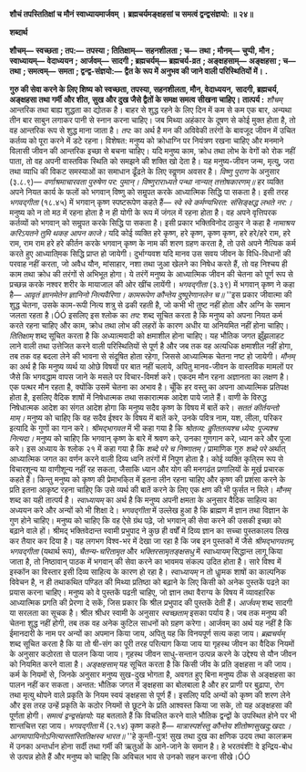 **शौचं तपस्तितिक्षां च मौनं स्वाध्यायमार्जवम् ।** **ब्रह्मचर्यमङ्क्षहसां च समत्वं द्वन्द्वसंज्ञयो: ॥ २४॥** 

**शब्दार्थ** 

**शौचम्—** **स्वच्छता** **; तप:—** **तपस्या** **; तितिक्षाम्—** **सहनशीलता** **; च—** **तथा** **; मौनम्—** **चुप्पी, मौन** **; स्वाध्यायम्—** **वेदाध्ययन** **;** **आर्जवम्—** **सादगी** **; ब्रह्मचर्यम्—** **ब्रह्मचर्य-व्रत** **; अङ्क्षहसाम्—** **अङ्क्षहसा** **; च—** **तथा** **; समत्वम्—** **समता** **; द्वन्द्व-संज्ञयो:—** **द्वैत के रूप में** **अनुभव की जाने वाली परिस्थितियों में।** **.** 

**गुरु की सेवा करने के लिए शिष्य को स्वच्छता, तपस्या, सहनशीलता, मौन, वेदाध्ययन,** **सादगी, ब्रह्मचर्य, अङ्क्षहसा तथा गर्मी और शीत, सुख और दुख जैसे द्वैतों के समक्ष समत्व** **सीखना चाहिए।** **तात्पर्य :** *शौचम्* आन्तरिक तथा बाह्य शुद्धता का द्योतक है। बाहर से शुद्ध रहने के लिए दिन में कम से कम एक बार, अन्यथा तीन बार साबुन लगाकर पानी से स्नान करना चाहिए। जब मिथ्या अहंकार के दूषण से कोई मुक्त होता है, तो वह आन्तरिक रूप से शुद्ध माना जाता है। *तप:* का अर्थ है मन की अविवेकी तरंगों के बावजूद जीवन में उचित कर्तव्य को पूरा करने में डटे रहना। विशेषत: मनुष्य को क्रोधाग्नि पर नियंत्रण रखना चाहिए और मनमाने विलासी जीवन की आन्तरिक इच्छा से बचना चाहिए। यदि मनुष्य काम, क्रोध तथा लोभ के वेगों को रोक नहीं पाता, तो वह अपनी वास्तविक स्थिति को समझने की शक्ति खो देता है। यह मनुष्य-जीवन जन्म, मृत्यु, जरा तथा व्याधि की विकट समस्याओं का समाधान ढूँढऩे के लिए स्वॢणम अवसर है। *विष्णु पुराण* के अनुसार (३.८.९)— *वर्णाश्रमाचारवता पुरुषेण पर: पुमान्।* *विष्णुराराध्यते पन्था नान्यत् तत्तोषकारणम्॥* हर व्यक्ति अपने नियत कार्य के फलों को भगवान् विष्णु को समॢपत करके आध्यात्मिक सिद्धि पा सकता है। इसी तरह *भगवद्गीता* (१८.४५) में भगवान् कृष्ण स्पष्टरूपेण कहते हैं— *स्वे स्वे* *कर्मण्यभिरत: संसिङ्क्षद्ध लभते नर:।* मनुष्य को न तो मठ में रहना होता है न ही योगी के रूप में जंगल में रहना होता है। वह अपने वृत्तिपरक कर्तव्यों को भगवान् को समॢपत करके सिद्धि पा सकता है। इसी प्रकार भक्तिविनोद ठाकुर ने कहा है *नामाश्रय करिऽयतने तुमि थकह आपन काजे।* यदि कोई व्यक्ति हरे कृष्ण, हरे कृष्ण, कृष्ण कृष्ण, हरे हरे/हरे राम, हरे राम, राम राम हरे हरे कीर्तन करके भगवान् कृष्ण के नाम की शरण ग्रहण करता है, तो उसे अपने नैत्यिक कर्म करते हुए आध्याति्मक सिद्धि प्राप्त हो जायेगी। दुर्भाग्यवश यदि मानव उस सवय जीवन के विधि-विधानों की परवाह नहीं करता, जो अवैध यौन, मांसाहार, नशा तथा जुआ खेलने का निषेध करते हैं, तो वह निश्चय ही काम तथा क्रोध की तरंगों से अभिभूत होगा। ये तरंगें मनुष्य के आध्यात्मिक जीवन की चेतना को पूर्ण रूप से प्रच्छन्न करके नश्वर शरीर के मायाजाल की ओर खींच लायेंगी। *भगवद्गीता* (३.३९) में भगवान् कृष्ण ने कहा है— *आवृतं ज्ञानमेतेन ज्ञानिनो नित्यवैरिणा।* *कामरूपेण कौन्तेय दुष्पूरेणानलेन च॥* ''इस प्रकार जीवात्मा की शुद्ध चेतना, उसके काम-रूपी नित्य शत्रु से ढकी रहती है, जो कभी भी तुष्ट नहीं होता और अग्नि के समान जलता रहता है।ÓÓ इसलिए इस श्लोक का *तप:* शब्द सूचित करता है कि मनुष्य को अपना नियत कर्म करते रहना चाहिए और काम, क्रोध तथा लोभ की लहरों के कारण अधीर या अनियमित नहीं होना चाहिए। *तितिक्षाम्* शब्द सूचित करता है कि अध्यात्मवादी को क्षमाशील होना चाहिए। यह भौतिक जगत झुँझलाहट लाने वाली तथा उत्तेजित करने वाली परिस्थितियों से पूर्ण है और जब तक वह अत्यधिक क्षमाशील नहीं होगा, तब तक वह बदला लेने की भावना से संदूषित होता रहेगा, जिससे आध्यात्मिक चेतना नष्ट हो जायेगी। *मौनम्* का अर्थ है कि मनुष्य व्यर्थ या ओछे विषयों पर बात नहीं चलाये, अपितु मानव-जीवन के वास्तविक मामलों पर जैसे कि भगवद्धाम वापस जाने के मसले पर विचार-विमर्श करे। एकदम मौन रहना अज्ञानता का लक्षण है। एक पत्थर मौन रहता है, क्योंकि उसमें चेतना का अभाव है। चूँकि हर वस्तु का अपना आध्यात्मिक प्रतिपक्ष होता है, इसलिए वैदिक शाषों में निषेधात्मक तथा सकारात्मक आदेश पाये जाते हैं। वाणी के विरुद्ध निषेधात्मक आदेश का संगत आदेश होगा कि मनुष्य सदैव कृष्ण के विषय में बातें करे। *सततं कीर्तयन्तो माम्।* मनुष्य को चाहिए कि वह सदैव ईश्वर के विषय में बातें करे, उनके पवित्र नाम, यश, लीला, परिकर इत्यादि के गुणों का गान करे। *श्रीमद्भागवत* में भी कहा गया है कि *श्रोतव्य: कीॢततव्यश्च ध्येय: पूज्यश्च नित्यदा।* मनुष्य को चाहिए कि भगवान् कृष्ण के बारे में श्रवण करे, उनका गुणगान करे, ध्यान करे और पूजा करे। इस अध्याय के श्लोक २१ में कहा गया है कि *शब्दे परे च निष्णातम्।* प्रामाणिक गुरु *शब्दे परे* अर्थात् आध्यात्मिक जगत का वर्णन करने वाली दिव्य ध्वनि तरंगों में निपुण होता है। कोई व्यक्ति कृति्रम रूप से विचारशून्य या वाणीशून्य नहीं रह सकता, जैसाकि ध्यान और योग की मनगढंत प्रणालियों के मूर्ख प्रचारक कहते हैं। किन्तु मनुष्य को कृष्ण की प्रेमाभकि्त में इतना लीन रहना चाहिए और कृष्ण की प्रशंसा करने के प्रति इतना आकृष्ट रहना चाहिए कि उसे व्यर्थ की बातें करने के लिए एक क्षण की भी फुर्सत न मिले। *मौनम्* शब्द का यही तात्पर्य है। *स्वाध्यायम्* का अर्थ है कि मनुष्य अपनी क्षमता के अनुसार वैदिक साहित्य का अध्ययन करे और अन्यों को भी शिक्षा दे। *भगवद्गीता* में उल्लेख हुआ है कि ब्राह्मण में ज्ञान तथा विज्ञान के गुण होने चाहिए। मनुष्य को चाहिए कि वह ऐसे ग्रंथ पढ़े, जो भगवान् की सेवा करने की उसकी इच्छा को बढ़ाने वाले हों। श्रीमद् भक्तिवेदान्त स्वामी प्रभुपाद ने कुछ ही वर्षों में दिव्य ज्ञान का सच्चा पुस्तकालय लिख कर तैयार कर दिया है। यह लगभग विश्व-भर में देखा जा रहा है कि जब इन पुस्तकों में जैसे *श्रीमद्भागवतम्, भगवद्गीता* (यथार्थ रूप), *चैतन्य-चरितामृत* और *भक्तिरसामृतङ्क्षसधु* में *स्वाध्यायम्*  सिद्धान्त लागू किया जाता है, तो निष्ठावान् पाठक में भगवान् की सेवा करने का भावमय संकल्प उदित होता है। सारे विश्व में इस्कॉन का विस्तार इसी दिव्य साहित्य के कारण हो रहा है। *स्वाध्यायम्* न तो धाॢमक शाषों का काल्पनिक विवेचन है, न ही तथाकथित पण्डित की मिथ्या प्रतिष्ठा को बढ़ाने के लिए किसी को अनेक पुस्तकें पढऩे का प्रयास करना चाहिए। मनुष्य को वे पुस्तकें पढऩी चाहिए, जो ज्ञान तथा वैराग्य के विषय में व्यावहारिक आध्यात्मिक प्रगति की प्रेरणा दे सकें, जिस प्रकार कि श्रील प्रभुपाद की पुस्तकें देती हैं। *आर्जवम्* शब्द सादगी या सरलता का सूचक है। श्रील श्रीधर स्वामी के अनुसार *स्वच्छताम्* इसका पर्याय है। जब तक मनुष्य की चेतना शुद्ध नहीं होगी, तब तक वह अनेक कुटिल साधनों को ग्रहण करेगा। आर्जवम् का अर्थ यह नहीं है कि ईमानदारी के नाम पर अन्यों का अपमान किया जाय, अपितु यह कि विनयपूर्ण सत्य कहा जाय। *ब्रह्मचर्यम्* शब्द सूचित करता है कि या तो षी-संग का पूरी तरह परित्याग किया जाय या गृहस्थ जीवन का वैदिक नियमों के अनुसार कठोरता से पालन किया जाय। गृहस्थ जीवन साधु-सन्तान उत्पन्न करने के उद्देश्य से यौन जीवन को नियमित करने वाला है। *अङ्क्षहसाम्*  यह सूचित करता है कि किसी जीव के प्रति ङ्क्षहसा न की जाय। कर्म के नियमों से, जिनके अनुसार मनुष्य सुख-दुख भोगता है, अवगत हुए बिना मनुष्य ठीक से अङ्क्षहसा का पालन नहीं कर सकता। अन्तत: भौतिक जगत में ङ्क्षहसा का बोलबाला है और हर प्राणी पर बुढ़ापा, रोग तथा मृत्यु थोपने वाले प्रकृति के नियम स्वयं ङ्क्षहसा से पूर्ण हैं। इसलिए यदि अन्यों को कृष्ण की शरण लेने और इस तरह उन्हें प्रकृति के कठोर नियमों से छूटने के प्रति आश्वस्त किया जा सके, तो यह अङ्क्षहसा की पूर्णता होगी। *समत्वं द्वन्द्वसंज्ञयो:* यह बतलाते हैं कि विचलित करने वाले भौतिक द्वन्द्वों के उपस्थित होने पर भी शान्तचित्त रहा जाय। *भगवद्गीता* में (२.१४) कृष्ण कहते हैं— *मात्रास्पर्शस्तु कौन्तेय शीतोष्णसुखदु:खदा:।* *आगमापायिनोऽनित्यास्तांस्तितिक्षस्व भारत॥* ''हे कुन्ती-पुत्र! सुख तथा दुख का क्षणिक उदय तथा कालक्रम में उनका अन्तर्धान होना सर्दी तथा गर्मी की ऋतुओं के आने-जाने के समान है। हे भरतवंशी! वे इन्द्रिय-बोध से उत्पन्न होते हैं और मनुष्य को चाहिए कि अविचल भाव से उनको सहन करना सीखे।ÓÓ 